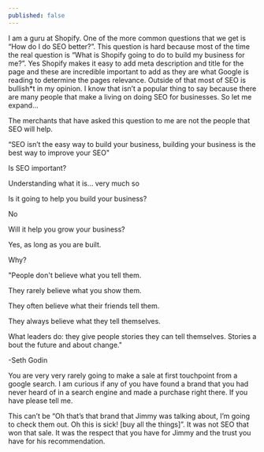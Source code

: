```yaml
---
published: false
---
```

I am a guru at Shopify. One of the more common questions that we get is “How do I do SEO better?”. This question is hard because most of the time the real question is “What is Shopify going to do to build my business for me?”. Yes Shopify makes it easy to add meta description and title for the page and these are incredible important to add as they are what Google is reading to determine the pages relevance. Outside of that most of SEO is bullish*t in my opinion. I know that isn’t a popular thing to say because there are many people that make a living on doing SEO for businesses. So let me expand…

The merchants that have asked this question to me are not the people that SEO will help.

“SEO isn’t the easy way to build your business, building your business is the best way to improve your SEO"

Is SEO important?

Understanding what it is… very much so

Is it going to help you build your business?

No

Will it help you grow your business?

Yes, as long as you are built.

Why?

"People don't believe what you tell them.

They rarely believe what you show them.

They often believe what their friends tell them.

They always believe what they tell themselves.

What leaders do: they give people stories they can tell themselves. Stories about the future and about change."

-Seth Godin

You are very very rarely going to make a sale at first touchpoint from a google search. I am curious if any of you have found a brand that you had never heard of in a search engine and made a purchase right there. If you have please tell me.

This can’t be “Oh that’s that brand that Jimmy was talking about, I’m going to check them out. Oh this is sick! [buy all the things]”. It was not SEO that won that sale. It was the respect that you have for Jimmy and the trust you have for his recommendation.
